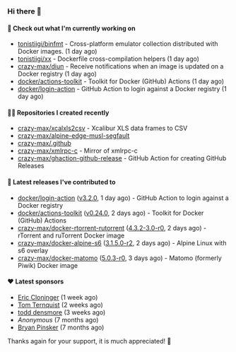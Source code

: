 ### Hi there 👋

#### 👷 Check out what I'm currently working on

- [tonistiigi/binfmt](https://github.com/tonistiigi/binfmt) - Cross-platform emulator collection distributed with Docker images. (1 day ago)
- [tonistiigi/xx](https://github.com/tonistiigi/xx) - Dockerfile cross-compilation helpers (1 day ago)
- [crazy-max/diun](https://github.com/crazy-max/diun) - Receive notifications when an image is updated on a Docker registry (1 day ago)
- [docker/actions-toolkit](https://github.com/docker/actions-toolkit) - Toolkit for Docker (GitHub) Actions (1 day ago)
- [docker/login-action](https://github.com/docker/login-action) - GitHub Action to login against a Docker registry (1 day ago)

#### 👨‍💻 Repositories I created recently

- [crazy-max/xcalxls2csv](https://github.com/crazy-max/xcalxls2csv) - Xcalibur XLS data frames to CSV
- [crazy-max/alpine-edge-musl-segfault](https://github.com/crazy-max/alpine-edge-musl-segfault)
- [crazy-max/.github](https://github.com/crazy-max/.github)
- [crazy-max/xmlrpc-c](https://github.com/crazy-max/xmlrpc-c) - Mirror of xmlrpc-c
- [crazy-max/ghaction-github-release](https://github.com/crazy-max/ghaction-github-release) - GitHub Action for creating GitHub Releases

#### 🚀 Latest releases I've contributed to

- [docker/login-action](https://github.com/docker/login-action) ([v3.2.0](https://github.com/docker/login-action/releases/tag/v3.2.0), 1 day ago) - GitHub Action to login against a Docker registry
- [docker/actions-toolkit](https://github.com/docker/actions-toolkit) ([v0.24.0](https://github.com/docker/actions-toolkit/releases/tag/v0.24.0), 2 days ago) - Toolkit for Docker (GitHub) Actions
- [crazy-max/docker-rtorrent-rutorrent](https://github.com/crazy-max/docker-rtorrent-rutorrent) ([4.3.2-3.0-r0](https://github.com/crazy-max/docker-rtorrent-rutorrent/releases/tag/4.3.2-3.0-r0), 2 days ago) - rTorrent and ruTorrent Docker image
- [crazy-max/docker-alpine-s6](https://github.com/crazy-max/docker-alpine-s6) ([3.1.5.0-r2](https://github.com/crazy-max/docker-alpine-s6/releases/tag/3.1.5.0-r2), 2 days ago) - Alpine Linux with s6 overlay
- [crazy-max/docker-matomo](https://github.com/crazy-max/docker-matomo) ([5.0.3-r0](https://github.com/crazy-max/docker-matomo/releases/tag/5.0.3-r0), 3 days ago) - Matomo (formerly Piwik) Docker image

#### ❤️ Latest sponsors
- [Eric Cloninger](https://github.com/ehcloninger) (1 week ago)
- [Tom Ternquist](https://github.com/tternquist) (2 weeks ago)
- [todd densmore](https://github.com/tdensmore) (3 weeks ago)
- _Anonymous_ (7 months ago)
- [Bryan Pinsker](https://github.com/BryanPinsker) (7 months ago)

Thanks again for your support, it is much appreciated! 🙏
